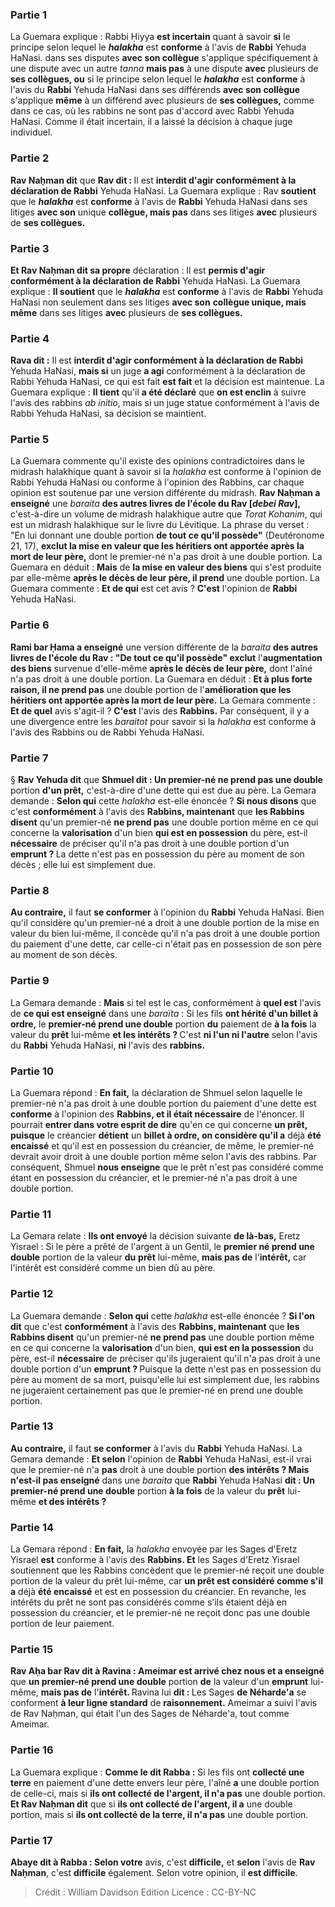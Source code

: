 
### Partie 1
La Guemara explique : Rabbi Ḥiyya <b>est incertain</b> quant à savoir <b>si</b> le principe selon lequel le <b><i>halakha</i></b> est <b>conforme</b> à l'avis de <b>Rabbi</b> Yehuda HaNasi. dans ses disputes <b>avec son collègue</b> s'applique spécifiquement à une dispute avec un autre <i>tanna</i> <b>mais pas</b> à une dispute <b>avec</b> plusieurs de <b>ses collègues, ou</b> si le principe selon lequel le <b><i>halakha</i></b> est <b>conforme</b> à l'avis du <b>Rabbi</b> Yehuda HaNasi dans ses différends <b>avec son collègue</b> s'applique <b>même</b> à un différend avec plusieurs de <b>ses collègues,</b> comme dans ce cas, où les rabbins ne sont pas d'accord avec Rabbi Yehuda HaNasi. Comme il était incertain, il a laissé la décision à chaque juge individuel.

### Partie 2
<b>Rav Naḥman dit</b> que <b>Rav dit : </b> Il est <b>interdit d'agir conformément à la déclaration de Rabbi</b> Yehuda HaNasi. La Guemara explique : Rav <b>soutient</b> que le <b><i>halakha</i></b> est <b>conforme</b> à l'avis de <b>Rabbi</b> Yehuda HaNasi dans ses litiges <b>avec son</b> unique <b>collègue, mais pas</b> dans ses litiges <b>avec</b> plusieurs de <b>ses collègues.</b>

### Partie 3
<b>Et Rav Naḥman dit sa propre</b> déclaration : Il est <b>permis d'agir conformément à la déclaration de Rabbi</b> Yehuda HaNasi. La Guemara explique : <b>Il soutient</b> que le <b><i>halakha</i></b> est <b>conforme</b> à l'avis de <b>Rabbi</b> Yehuda HaNasi non seulement dans ses litiges <b>avec son</b> <b>collègue unique, mais même</b> dans ses litiges <b>avec</b> plusieurs de <b>ses collègues.</b>

### Partie 4
<b>Rava dit :</b> Il est <b>interdit d'agir conformément à la déclaration de Rabbi</b> Yehuda HaNasi, <b>mais si</b> un juge <b>a agi</b> conformément à la déclaration de Rabbi Yehuda HaNasi, ce qui est fait <b>est fait</b> et la décision est maintenue. La Guemara explique : <b>Il tient</b> qu'il <b>a été déclaré</b> que <b>on est enclin</b> à suivre l'avis des rabbins <i>ab initio</i>, mais si un juge statue conformément à l'avis de Rabbi Yehuda HaNasi, sa décision se maintient.

### Partie 5
La Guemara commente qu'il existe des opinions contradictoires dans le midrash halakhique quant à savoir si la <i>halakha</i> est conforme à l'opinion de Rabbi Yehuda HaNasi ou conforme à l'opinion des Rabbins, car chaque opinion est soutenue par une version différente du midrash. <b>Rav Naḥman a enseigné</b> une <i>baraita</i> <b>des autres livres de l'école du Rav [<i>debei Rav</i>],</b> c'est-à-dire un volume de midrash halakhique autre que <i>Torat Kohanim</i>, qui est un midrash halakhique sur le livre du Lévitique. La phrase du verset : "En lui donnant une double portion <b>de tout ce qu'il possède"</b> (Deutéronome 21, 17), <b>exclut la mise en valeur que les héritiers ont apportée après la mort de leur père,</b> dont le premier-né n'a pas droit à une double portion. La Guemara en déduit : <b>Mais</b> de <b>la mise en valeur des biens</b> qui s'est produite par elle-même <b>après le décès de leur père, il prend</b> une double portion. La Guemara commente : <b>Et de qui</b> est cet avis ? <b>C'est</b> l'opinion de <b>Rabbi</b> Yehuda HaNasi.

### Partie 6
<b>Rami bar Ḥama a enseigné</b> une version différente de la <i>baraita</i> <b>des autres livres de l'école du Rav : "De tout ce qu'il possède" exclut</b> l'<b>augmentation des biens</b> survenue d'elle-même <b>après le décès de leur père,</b> dont l'aîné n'a pas droit à une double portion. La Guemara en déduit : <b>Et à plus forte raison, il ne prend pas</b> une double portion de l'<b>amélioration que les héritiers ont apportée après la mort de leur père.</b> La Gemara commente : <b>Et de quel</b> avis s'agit-il ? <b>C'est</b> l'avis des <b>Rabbins.</b> Par conséquent, il y a une divergence entre les <i>baraitot</i> pour savoir si la <i>halakha</i> est conforme à l'avis des Rabbins ou de Rabbi Yehuda HaNasi.

### Partie 7
§ <b>Rav Yehuda dit</b> que <b>Shmuel dit : Un premier-né ne prend pas une double</b> portion <b>d'un prêt,</b> c'est-à-dire d'une dette qui est due au père. La Gemara demande : <b>Selon qui</b> cette <i>halakha</i> est-elle énoncée ? <b>Si nous disons</b> que c'est <b>conformément</b> à l'avis des <b>Rabbins, maintenant</b> que <b>les Rabbins disent</b> qu'un premier-né <b>ne prend pas</b> une double portion même en ce qui concerne la <b>valorisation</b> d'un bien <b>qui est en possession</b> du père, est-il <b>nécessaire</b> de préciser qu'il n'a pas droit à une double portion d'un <b>emprunt ? </b> La dette n'est pas en possession du père au moment de son décès ; elle lui est simplement due.

### Partie 8
<b>Au contraire,</b> il faut <b>se conformer</b> à l'opinion du <b>Rabbi</b> Yehuda HaNasi. Bien qu'il considère qu'un premier-né a droit à une double portion de la mise en valeur du bien lui-même, il concède qu'il n'a pas droit à une double portion du paiement d'une dette, car celle-ci n'était pas en possession de son père au moment de son décès.

### Partie 9
La Gemara demande : <b>Mais</b> si tel est le cas, conformément à <b>quel est</b> l'avis de <b>ce qui est enseigné</b> dans une <i>baraïta</i> : Si les fils <b>ont hérité d'un billet à ordre,</b> le <b>premier-né prend une double</b> portion <b>du</b> paiement de <b>à la fois</b> la valeur du <b>prêt</b> lui-même <b>et les intérêts ? </b> C'est <b>ni l'un ni l'autre</b> selon l'avis du <b>Rabbi</b> Yehuda HaNasi, <b>ni</b> l'avis des <b>rabbins.</b>

### Partie 10
La Guemara répond : <b>En fait,</b> la déclaration de Shmuel selon laquelle le premier-né n'a pas droit à une double portion du paiement d'une dette est <b>conforme</b> à l'opinion des <b>Rabbins, et il était nécessaire</b> de l'énoncer. Il pourrait <b>entrer dans votre esprit de dire</b> qu'en ce qui concerne <b>un prêt, puisque</b> le créancier <b>détient</b> un <b>billet à ordre, on considère qu'il a</b> déjà <b>été encaissé</b> et qu'il est en possession du créancier, de même, le premier-né devrait avoir droit à une double portion même selon l'avis des rabbins. Par conséquent, Shmuel <b>nous enseigne</b> que le prêt n'est pas considéré comme étant en possession du créancier, et le premier-né n'a pas droit à une double portion.

### Partie 11
La Gemara relate : <b>Ils ont envoyé</b> la décision suivante <b>de là-bas,</b> Eretz Yisrael : Si le père a prêté de l'argent à un Gentil, le <b>premier né prend une double</b> portion de la valeur <b>du</b> <b>prêt</b> lui-même, <b>mais pas de</b> l'<b>intérêt,</b> car l'intérêt est considéré comme un bien dû au père.

### Partie 12
La Guemara demande : <b>Selon qui</b> cette <i>halakha</i> est-elle énoncée ? <b>Si l'on dit</b> que c'est <b>conformément</b> à l'avis des <b>Rabbins, maintenant</b> que <b>les Rabbins disent</b> qu'un premier-né <b>ne prend pas</b> une double portion même en ce qui concerne la <b>valorisation</b> d'un bien, <b>qui est en la possession</b> du père, est-il <b>nécessaire</b> de préciser qu'ils jugeraient qu'il n'a pas droit à une double portion d'un <b>emprunt ? </b> Puisque la dette n'est pas en possession du père au moment de sa mort, puisqu'elle lui est simplement due, les rabbins ne jugeraient certainement pas que le premier-né en prend une double portion.

### Partie 13
<b>Au contraire,</b> il faut <b>se conformer</b> à l'avis du <b>Rabbi</b> Yehuda HaNasi. La Gemara demande : <b>Et selon</b> l'opinion de <b>Rabbi</b> Yehuda HaNasi, est-il vrai que le premier-né n'a <b>pas</b> droit à une double portion <b>des intérêts ? Mais n'est-il pas enseigné</b> dans une <i>baraita</i> que <b>Rabbi</b> Yehuda HaNasi <b>dit : Un premier-né prend une double</b> portion <b>à la fois</b> de la valeur du <b>prêt</b> lui-même <b>et des intérêts ?</b>

### Partie 14
La Gemara répond : <b>En fait,</b> la <i>halakha</i> envoyée par les Sages d'Eretz Yisrael <b>est</b> conforme à l'avis des <b>Rabbins. Et</b> les Sages d'Eretz Yisrael soutiennent que les Rabbins concèdent que le premier-né reçoit une double portion de la valeur du prêt lui-même, car <b>un prêt est considéré comme s'il a</b> déjà <b>été encaissé</b> et est en possession du créancier. En revanche, les intérêts du prêt ne sont pas considérés comme s'ils étaient déjà en possession du créancier, et le premier-né ne reçoit donc pas une double portion de leur paiement.

### Partie 15
<b>Rav Aḥa bar Rav dit à Ravina : Ameimar est arrivé chez nous et a enseigné</b> que <b>un premier-né prend une double</b> portion <b>de</b> la valeur d'un <b>emprunt</b> lui-même, <b>mais pas de</b> l'<b>intérêt. </b> Ravina lui <b>dit : </b> Les Sages <b>de Néharde'a</b> se conforment <b>à leur ligne standard</b> de <b>raisonnement.</b> Ameimar a suivi l'avis de Rav Naḥman, qui était l'un des Sages de Néharde'a, tout comme Ameimar.

### Partie 16
La Guemara explique : <b>Comme le dit Rabba :</b> Si les fils ont <b>collecté une terre</b> en paiement d'une dette envers leur père, l'aîné <b>a</b> une double portion de celle-ci, mais si <b>ils ont collecté de l'argent, il n'a pas</b> une double portion. <b>Et Rav Naḥman dit</b> que si <b>ils ont collecté de l'argent, il a</b> une double portion, mais si <b>ils ont collecté de la terre, il n'a pas</b> une double portion.

### Partie 17
<b>Abaye dit à Rabba : Selon votre</b> avis, c'est <b>difficile,</b> et <b>selon</b> l'avis de <b>Rav Naḥman</b>, c'est <b>difficile</b> également. Selon votre</b> opinion, il <b>est difficile</b>.

>Crédit : William Davidson Edition
>Licence : CC-BY-NC
